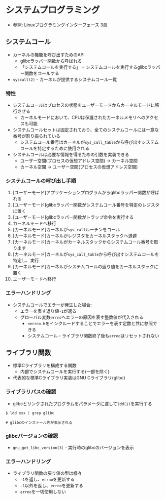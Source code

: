# システムプログラミング
- 参照: Linuxプログラミングインターフェース 3章

## システムコール
- カーネルの機能を呼び出すためのAPI
  - glibcラッパー関数から呼ばれる
  - 「システムコールを実行する」 = システムコールを実行するglibcラッパー関数をコールする
- `syscall(2)` - カーネルが提供するシステムコール一覧

### 特性
- システムコールはプロセスの状態をユーザーモードからカーネルモードに移行させる
  - カーネルモードにおいて、CPUは保護されたカーネルメモリへのアクセスも可能
- システムコールセットは固定されており、全てのシステムコールには一意な番号が割り振られている
  - システムコール番号はカーネルが`sys_call_table`から呼び出すシステムコールを特定するために使用される
- システムコールは必要な情報を得るための引数を実装できる
  - ユーザー空間(プロセスの仮想アドレス空間) -> カーネル空間
  - カーネル空間 -> ユーザー空間(プロセスの仮想アドレス空間)

### システムコールの呼び出し手順
1. [ユーザーモード]アプリケーションプログラムからglibcラッパー関数が呼ばれる
2. [ユーザーモード]glibcラッパー関数がシステムコール番号を特定のレジスタに置く
3. [ユーザーモード]glibcラッパー関数がトラップ命令を実行する
4. カーネルモードへ移行
5. [カーネルモード]カーネルが`sys_call`ルーチンをコール
6. [カーネルモード]カーネルがレジスタをカーネルスタックへ退避
7. [カーネルモード]カーネルがカーネルスタックからシステムコール番号を取り出す
8. [カーネルモード]カーネルが`sys_call_table`から呼び出すシステムコールを特定し、実行
9. [カーネルモード]カーネルがシステムコールの返り値をカーネルスタックに置く
10. ユーザーモードへ移行

### エラーハンドリング
- システムコールでエラーが発生した場合:
  - エラーを表す返り値`-1`が返る
  - グローバル変数`errno`へエラーの原因を表す整数値が代入される
    - `<errno.h`をインクルードすることでエラーを表す定数と共に参照できる
    - システムコール・ライブラリ関数終了後も`errno`はリセットされない

## ライブラリ関数
- 標準Cライブラリを構成する関数
  - 内部でシステムコールを実行する(一部を除く)
- 代表的な標準Cライブラリ実装はGNU Cライブラリ(glibc)

### ライブラリパスの確認
- glibcとリンクされたプログラムをパラメータに渡して`ldd(1)`を実行する

```
$ ldd xxx | grep glibc

# glibcのインストール先が表示される
```

### glibcバージョンの確認
- `gnu_get_libc_version(3)` - 実行時のglibcのバージョンを表示

### エラーハンドリング
- ライブラリ関数の戻り値の型は様々
  - `-1`を返し、`errno`を更新する
  - `-1`以外を返し、`errno`を更新する
  - `errno`を一切使用しない
